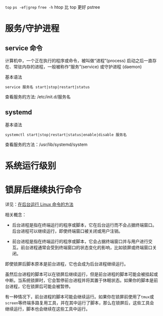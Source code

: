 
`top`
`ps -ef|grep`
`free -h`
htop 比 top 更好
pstree

# 服务/守护进程

## service 命令

计算机中，一个正在执行的程序或命令，被叫做“进程”(process)
启动之后一直存在、常驻内存的进程，一般被称作“服务”(service) 或守护进程 (daemon)

基本语法

```shell
service 服务名 start|stop|restart|status
```

查看服务的方法:  /etc/init.d/服务名

## systemd

基本语法

```shell
systemctl start|stop|restart|status|enable|disable 服务名
```

查看服务的方法：/usr/lib/systemd/system

# 系统运行级别

# 锁屏后继续执行命令

详见：[在后台运行 Linux 命令的方法](https://bambrow.com/20210617-run-linux-command-background/#%E5%9C%A8%E5%90%8E%E5%8F%B0%E8%BF%90%E8%A1%8CLinux%E5%91%BD%E4%BB%A4)

相关概念：

- 后台进程是指在终端运行的程序或脚本，它在后台运行而不会占据终端窗口。后台进程可以继续运行，即使终端窗口被关闭或用户注销。

- 前台进程是指在终端运行的程序或脚本，它会占据终端窗口并与用户进行交互。前台进程通常会受到终端窗口的状态变化的影响，比如锁屏或终端窗口关闭。

即使锁屏后脚本原本是前台进程，它也会成为后台进程继续运行。

虽然后台进程的脚本可以在锁屏后继续运行，但是前台进程的脚本可能会被挂起或中断。当系统锁屏时，它会暂停前台进程并将其置于休眠状态。如果你的脚本是前台进程，它在锁屏后可能会被暂停。

有一种情况下，前台进程的脚本可能会继续运行。如果你在锁屏前使用了`tmux`或`screen`等终端多路复用工具，并在其中运行了脚本，那么在锁屏后，这些工具会继续运行，脚本也会继续在这些工具中运行。







